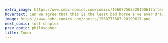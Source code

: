 ```yaml
---
extra_image: https://www.smbc-comics.com/comics/156077568320190617after.png
hovertext: Can we agree that this is the least bad horse I've ever drawn?
image: https://www.smbc-comics.com/comics/1560775607-20190617.png
next_comic: lost-chapter
prev_comic: philosopher
title: Tower
---
```


